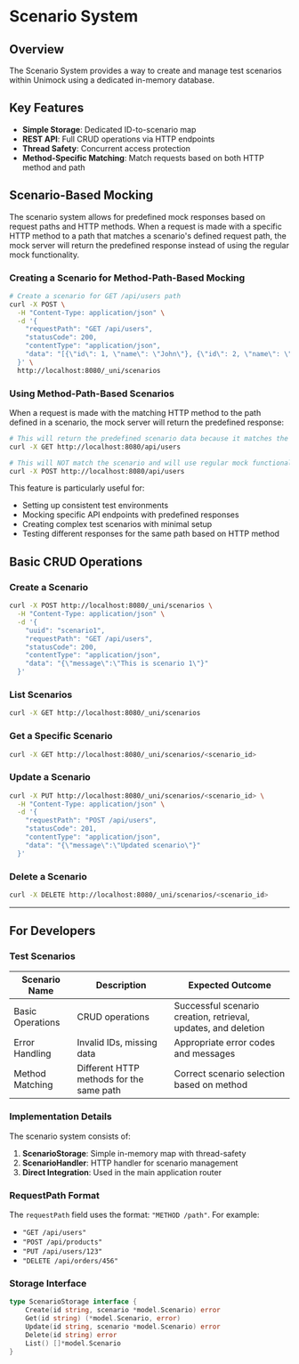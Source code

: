# Scenario System

## Overview

The Scenario System provides a way to create and manage test scenarios within Unimock using a dedicated in-memory database.

## Key Features

- **Simple Storage**: Dedicated ID-to-scenario map
- **REST API**: Full CRUD operations via HTTP endpoints
- **Thread Safety**: Concurrent access protection
- **Method-Specific Matching**: Match requests based on both HTTP method and path

## Scenario-Based Mocking

The scenario system allows for predefined mock responses based on request paths and HTTP methods. When a request is made with a specific HTTP method to a path that matches a scenario's defined request path, the mock server will return the predefined response instead of using the regular mock functionality.

### Creating a Scenario for Method-Path-Based Mocking

```bash
# Create a scenario for GET /api/users path
curl -X POST \
  -H "Content-Type: application/json" \
  -d '{
    "requestPath": "GET /api/users",
    "statusCode": 200,
    "contentType": "application/json",
    "data": "[{\"id\": 1, \"name\": \"John\"}, {\"id\": 2, \"name\": \"Jane\"}]"
  }' \
  http://localhost:8080/_uni/scenarios
```

### Using Method-Path-Based Scenarios

When a request is made with the matching HTTP method to the path defined in a scenario, the mock server will return the predefined response:

```bash
# This will return the predefined scenario data because it matches the GET method
curl -X GET http://localhost:8080/api/users

# This will NOT match the scenario and will use regular mock functionality instead
curl -X POST http://localhost:8080/api/users
```

This feature is particularly useful for:
- Setting up consistent test environments
- Mocking specific API endpoints with predefined responses
- Creating complex test scenarios with minimal setup
- Testing different responses for the same path based on HTTP method

## Basic CRUD Operations

### Create a Scenario

```bash
curl -X POST http://localhost:8080/_uni/scenarios \
  -H "Content-Type: application/json" \
  -d '{
    "uuid": "scenario1",
    "requestPath": "GET /api/users",
    "statusCode": 200,
    "contentType": "application/json",
    "data": "{\"message\":\"This is scenario 1\"}"
  }'
```

### List Scenarios

```bash
curl -X GET http://localhost:8080/_uni/scenarios
```

### Get a Specific Scenario

```bash
curl -X GET http://localhost:8080/_uni/scenarios/<scenario_id>
```

### Update a Scenario

```bash
curl -X PUT http://localhost:8080/_uni/scenarios/<scenario_id> \
  -H "Content-Type: application/json" \
  -d '{
    "requestPath": "POST /api/users",
    "statusCode": 201,
    "contentType": "application/json",
    "data": "{\"message\":\"Updated scenario\"}"
  }'
```

### Delete a Scenario

```bash
curl -X DELETE http://localhost:8080/_uni/scenarios/<scenario_id>
```

---

## For Developers

### Test Scenarios

| Scenario Name | Description | Expected Outcome |
|---------------|-------------|-----------------|
| Basic Operations | CRUD operations | Successful scenario creation, retrieval, updates, and deletion |
| Error Handling | Invalid IDs, missing data | Appropriate error codes and messages |
| Method Matching | Different HTTP methods for the same path | Correct scenario selection based on method |

### Implementation Details

The scenario system consists of:

1. **ScenarioStorage**: Simple in-memory map with thread-safety
2. **ScenarioHandler**: HTTP handler for scenario management
3. **Direct Integration**: Used in the main application router

### RequestPath Format

The `requestPath` field uses the format: `"METHOD /path"`. For example:
- `"GET /api/users"`
- `"POST /api/products"`
- `"PUT /api/users/123"`
- `"DELETE /api/orders/456"`

### Storage Interface

```go
type ScenarioStorage interface {
	Create(id string, scenario *model.Scenario) error
	Get(id string) (*model.Scenario, error)
	Update(id string, scenario *model.Scenario) error
	Delete(id string) error
	List() []*model.Scenario
}
``` 

